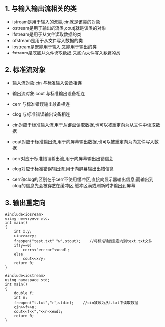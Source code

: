 ## 1. 与输入输出流相关的类

* istream是用于输入的流类,cin就是该类的对象
* ostream是用于输出的流类,coutj就是该类的对象
* ifstream是用于从文件读取数据的类
* ofstream是用于从文件写入数据的类
* iostream是既能用于输入,又能用于输出的类
* fstream是既能从文件读取数据,又能向文件写入数据的类

## 2. 标准流对象

* 输入流对象:cin 与标准输入设备相连
* 输出流对象:cout 与标准输出设备相连
* cerr 与标准错误输出设备相连
* clog 与标准错误输出设备相连

* cin对应于标准输入流,用于从键盘读取数据,也可以被重定向为从文件中读取数据
* cout对应于标准输出流,用于向屏幕输出数据,也可以被重定向为向文件写入数据
* cerr对应于标准错误输出流,用于向屏幕输出出错信息
* clog对应于标准错误输出流,用于向屏幕输出出错信息
* cerr和clog的区别在于cerr不使用缓冲区,直接向显示器输出信息;而输出到clog的信息先会被存放在缓冲区,缓冲区满或刷新时才输出到屏幕

## 3. 输出重定向

```
#include<iosream>
using namespace std;
int main()
{
    int x,y;
    cin>>x>>y;
    freopen("test.txt","w",stout);    //将标准输出重定向到text.txt文件
    if(y==0)
        cerr<<"errror"<<endl;
    else
        cout<<x/y;
    return 0;
}
```

```
#include<iostream>
using namaspace std;
int main()
{
    double f;
    int n;
    freopen("t.txt","r",stdin);    //cin被改为从t.txt中读取数据
    cin>>f>>n;
    cout<<f<<","<<n<<endl;
    return 0;
}
```
